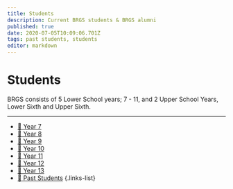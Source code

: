 ```yaml
---
title: Students
description: Current BRGS students & BRGS alumni
published: true
date: 2020-07-05T10:09:06.701Z
tags: past students, students
editor: markdown
---
```


# Students
BRGS consists of 5 Lower School years; 7 - 11, and 2 Upper School Years, Lower Sixth and Upper Sixth.
___
- [👶 Year 7](/students/intake19)
- [🧒 Year 8](/students/intake18)
- [🧒 Year 9](/students/intake17)
- [🧑 Year 10](/students/intake16)
- [🧓 Year 11](/students/intake15)
- [🧑 Year 12](/students/intake14)
- [🧓 Year 13](/students/intake13)
- [🧓 Past Students](/students/past)
{.links-list}